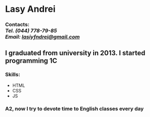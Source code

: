 # Lasy Andrei

### Contacts:<br>*Tel. (044) 778-79-85*<br>*Email: lasiyfndrei@gmail.com*

## I graduated from university in 2013. I started programming 1C
### Skills:
* HTML
* CSS
* JS
### A2, now I try to devote time to English classes every day